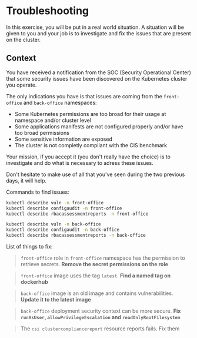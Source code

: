 # Troubleshooting

In this exercise, you will be put in a real world situation. A situation will be given to you and your job is to investigate and fix the issues that are present on the cluster.

## Context

You have received a notification from the SOC (Security Operational Center) that some security issues have been discovered on the Kubernetes cluster you operate.

The only indications you have is that issues are coming from the `front-office` and `back-office` namespaces:

- Some Kubernetes permissions are too broad for their usage at namespace and/or cluster level
- Some applications manifests are not configured properly and/or have too broad permissions
- Some sensitive information are exposed
- The cluster is not completly compliant with the CIS benchmark


Your mission, if you accept it (you don't really have the choice) is to investigate and do what is necessary to adress these issues.

Don't hesitate to make use of all that you've seen during the two previous days, it will help.

Commands to find issues:

```sh
kubectl describe vuln -n front-office
kubectl describe configaudit -n front-office
kubectl describe rbacassessmentreports -n front-office

kubectl describe vuln -n back-office
kubectl describe configaudit -n back-office
kubectl describe rbacassessmentreports -n back-office
```

List of things to fix:
> `front-office` role in `front-office` namespace has the permission to retrieve secrets. **Remove the secret permissions on the role**

> `front-office` image uses the tag `latest`. **Find a named tag on dockerhub**

> `back-office` image is an old image and contains vulnerabilities. **Update it to the latest image**

> `back-office` deployment security context can be more secure. **Fix `runAsUser`, `allowPrivilegeEscalation` and `readOnlyRootFilesystem`**

> The `csi clustercompliancereport` resource reports fails. Fix them
